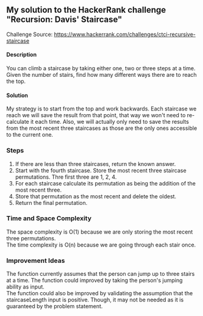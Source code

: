 ## My solution to the HackerRank challenge "Recursion: Davis' Staircase"

Challenge Source: https://www.hackerrank.com/challenges/ctci-recursive-staircase

#### Description
You can climb a staircase by taking either one, two or three steps at a time. Given the number of stairs, find how many different ways there are to reach the top.

#### Solution
My strategy is to start from the top and work backwards. Each staircase we reach we will save the result from that point, that way we won't need to re-calculate it each time. Also, we will actually only need to save the results from the most recent three staircases as those are the only ones accessible to the current one.

### Steps
1. If there are less than three staircases, return the known answer.
2. Start with the fourth staircase. Store the most recent three staircase permutations. Thre first three are 1, 2, 4.
3. For each staircase calculate its permutation as being the addition of the most recent three.
4. Store that permutation as the most recent and delete the oldest.
5. Return the final permutation.

### Time and Space Complexity
The space complexity is O(1) because we are only storing the most recent three permutations.
<br/>The time complexity is O(n) because we are going through each stair once.

### Improvement Ideas
The function currently assumes that the person can jump up to three stairs at a time. The function could improved by taking the person's jumping ability as input.
<br/>The function could also be improved by validating the assumption that the staircaseLength input is positive. Though, it may not be needed as it is guaranteed by the problem statement.
